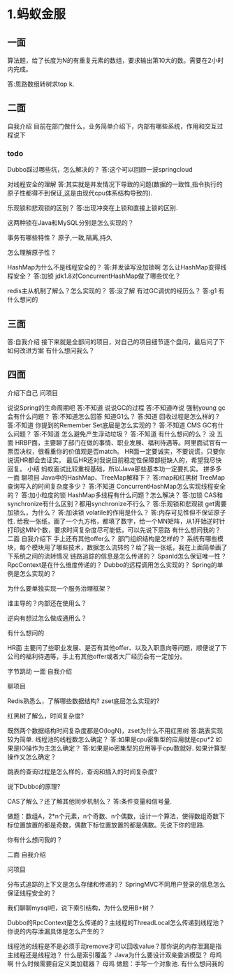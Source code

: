# 1.蚂蚁金服

## 一面

算法题，给了长度为N的有重复元素的数组，要求输出第10大的数。需要在2小时内完成。

答:思路数组转树求top k.

## 二面

自我介绍
目前在部门做什么，业务简单介绍下，内部有哪些系统，作用和交互过程说下

### todo

Dubbo踩过哪些坑，怎么解决的？
答:这个可以回顾一波springcloud

对线程安全的理解
答:其实就是并发情况下导致的问题(数据的一致性,指令执行的原子性都得不到保证,这是由现代cpu体系结构导致的).

乐观锁和悲观锁的区别？
答:出现冲突在上锁和直接上锁的区别.

这两种锁在Java和MySQL分别是怎么实现的？

事务有哪些特性？
原子,一致,隔离,持久

怎么理解原子性？

HashMap为什么不是线程安全的？
答:并发读写没加锁啊
怎么让HashMap变得线程安全？
答:加锁
jdk1.8对ConcurrentHashMap做了哪些优化？

redis主从机制了解么？怎么实现的？
答:没了解
有过GC调优的经历么？
答:g1
有什么想问的

## 三面

答:自我介绍
接下来就是全部问的项目，对自己的项目细节逐个盘问，最后问了下如何改进方案
有什么想问我么？

## 四面

介绍下自己
问项目

说说Spring的生命周期吧
答:不知道
说说GC的过程
答:不知道咋说
强制young gc会有什么问题？
答:不知道怎么回答
知道G1么？
答:知道
回收过程是怎么样的？
答:不知道
你提到的Remember Set底层是怎么实现的？
答:不知道
CMS GC有什么问题？
答:不知道
怎么避免产生浮动垃圾？
答:不知道
有什么想问的么？
没
五面
HRBP面，主要聊了部门在做的事情、职业发展、福利待遇等。阿里面试官有一票否决权，很看重你的价值观是否match。
HR面一定要诚实，不要说谎，只要你说谎HR都会去证实。
最后HR还对我说目前稳定性保障部挺缺人的，希望我尽快回复。
小结
蚂蚁面试比较重视基础，所以Java那些基本功一定要扎实。
拼多多
一面
聊项目
Java中的HashMap、TreeMap解释下？
答:map和红黑树
TreeMap查询写入的时间复杂度多少？
答:不知道
ConcurrentHashMap怎么实现线程安全的？
答:加小粒度的锁
HashMap多线程有什么问题？怎么解决？
答:加锁
CAS和synchronize有什么区别？都用synchronize不行么？
答:乐观锁和悲观锁
get需要加锁么，为什么？
答:加读锁
volatile的作用是什么？
答:内存可见性但不保证原子性.
给我一张纸，画了一个九方格，都填了数字，给一个MN矩阵，从1开始逆时针打印这MN个数，要求时间复杂度尽可能低，可以先说下思路
有什么想问我的？
二面
自我介绍下
手上还有其他offer么？
部门组织结构是怎样的？
系统有哪些模块，每个模块用了哪些技术，数据怎么流转的？给了我一张纸，我在上面简单画了下系统之间的流转情况
链路追踪的信息是怎么传递的？
SpanId怎么保证唯一性？
RpcContext是在什么维度传递的？
Dubbo的远程调用怎么实现的？
Spring的单例是怎么实现的？

为什么要单独实现一个服务治理框架？

谁主导的？内部还在使用么？

逆向有想过怎么做成通用么？

有什么想问的

HR面
主要问了些职业发展、是否有其他offer、以及入职意向等问题，顺便说了下公司的福利待遇等，手上有其他offer或者大厂经历会有一定加分。

字节跳动
一面
自我介绍

聊项目

Redis熟悉么，了解哪些数据结构? zset底层怎么实现的?

红黑树了解么，时间复杂度?

既然两个数据结构时间复杂度都是O(logN)，zset为什么不用红黑树
答:跳表实现较为简单.
线程池的线程数怎么确定？
答:如果是cpu密集型的应用就是cpu*2
如果是IO操作为主怎么确定？
答:如果是io密集型的应用等于cpu数就好.
如果计算型操作又怎么确定？

跳表的查询过程是怎么样的，查询和插入的时间复杂度?

说下Dubbo的原理?

CAS了解么？还了解其他同步机制么？
答:条件变量和信号量.

做题：数组A，2*n个元素，n个奇数、n个偶数，设计一个算法，使得数组奇数下标位置放置的都是奇数，偶数下标位置放置的都是偶数。先说下你的思路.

你有什么想问我的？

二面
自我介绍

问项目

分布式追踪的上下文是怎么存储和传递的？
SpringMVC不同用户登录的信息怎么保证线程安全的？

我们聊聊mysql吧，说下索引结构，为什么使用B+树？

Dubbo的RpcContext是怎么传递的？主线程的ThreadLocal怎么传递到线程池？你说的内存泄漏具体是怎么产生的？

线程池的线程是不是必须手动remove才可以回收value？那你说的内存泄漏是指主线程还是线程池？
什么是索引覆盖？
Java为什么要设计双亲委派模型？
母鸡啊
什么时候需要自定义类加载器？
母鸡
做题：手写一个对象池.
有什么想问我的